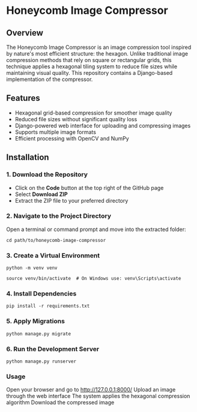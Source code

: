 # Honeycomb Image Compressor 

## Overview  
The Honeycomb Image Compressor is an image compression tool inspired by nature's most efficient structure: the hexagon. Unlike traditional image compression methods that rely on square or rectangular grids, this technique applies a hexagonal tiling system to reduce file sizes while maintaining visual quality. This repository contains a Django-based implementation of the compressor.  

## Features  
- Hexagonal grid-based compression for smoother image quality  
- Reduced file sizes without significant quality loss  
- Django-powered web interface for uploading and compressing images  
- Supports multiple image formats  
- Efficient processing with OpenCV and NumPy  

## Installation  

### 1. Download the Repository  
- Click on the **Code** button at the top right of the GitHub page  
- Select **Download ZIP**  
- Extract the ZIP file to your preferred directory  

### 2. Navigate to the Project Directory  
Open a terminal or command prompt and move into the extracted folder:  
```
cd path/to/honeycomb-image-compressor
```
### 3. Create a Virtual Environment
```
python -m venv venv
```
```
source venv/bin/activate  # On Windows use: venv\Scripts\activate
```

### 4. Install Dependencies
```
pip install -r requirements.txt
```

### 5. Apply Migrations
```
python manage.py migrate
```

### 6. Run the Development Server
```
python manage.py runserver
```

### Usage
Open your browser and go to http://127.0.0.1:8000/
Upload an image through the web interface
The system applies the hexagonal compression algorithm
Download the compressed image





